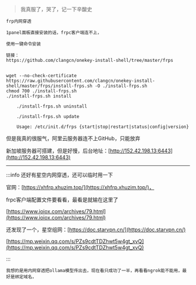 > 我真服了，哭了，记一下辛酸史
>



```plain
frp内网穿透

1panel面板直接安装的话，frpc客户端连不上，

使用一键命令安装

链接：
https://github.com/clangcn/onekey-install-shell/tree/master/frps

```

```plain

wget --no-check-certificate https://raw.githubusercontent.com/clangcn/onekey-install-shell/master/frps/install-frps.sh -O ./install-frps.sh
chmod 700 ./install-frps.sh
./install-frps.sh install
```

```plain
    ./install-frps.sh uninstall
```

```plain
    ./install-frps.sh update
```

```plain
    Usage: /etc/init.d/frps {start|stop|restart|status|config|version}
```

但是我真的很服气，阿里云服务器连不上GitHub，只能放弃

新加坡服务器可搭建，但是好慢，后台地址：[http://152.42.198.13:6443](http://152.42.198.13:6443)

---

:::info
还好有星空内网穿透，还可以临时用一下

官网：[https://xhfrp.xhuzim.top/](https://xhfrp.xhuzim.top/)，

frpc客户端配置文件要看看，最看是就输在这里了

[https://www.ioiox.com/archives/79.html](https://www.ioiox.com/archives/79.html)

还发现了一个，星空组网：[https://doc.starvpn.cn/](https://doc.starvpn.cn/)

[https://mp.weixin.qq.com/s/PZs9cdtTDZhwt5w4gt_xvQ](https://mp.weixin.qq.com/s/PZs9cdtTDZhwt5w4gt_xvQ)

:::



```plain
我想的是用内网穿透把ollama模型传出去，现在看只成功了一半，再看看ngrok能不能用，最好是绑定域名，
```

